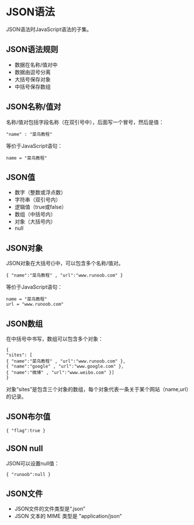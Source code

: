 # JSON语法
JSON语法时JavaScript语法的子集。
## JSON语法规则
- 数据在名称/值对中
- 数据由逗号分离
- 大括号保存对象
- 中括号保存数组

## JSON名称/值对
名称/值对包括字段名称（在双引号中），后面写一个冒号，然后是值：
```
"name" : "菜鸟教程"
```
等价于JavaScript语句：
```
name = "菜鸟教程"
```
## JSON值
- 数字（整数或浮点数）
- 字符串（双引号内）
- 逻辑值（true或false）
- 数组（中括号内）
- 对象（大括号内）
- null

## JSON对象
JSON对象在大括号{}中，可以包含多个名称/值对。
```
{ "name":"菜鸟教程" , "url":"www.runoob.com" }
```
等价于JavaScript语句：
```
name = "菜鸟教程"
url = "www.runoob.com"
```
## JSON数组
在中括号中书写，数组可以包含多个对象：
```
{
"sites": [
{ "name":"菜鸟教程" , "url":"www.runoob.com" }, 
{ "name":"google" , "url":"www.google.com" }, 
{ "name":"微博" , "url":"www.weibo.com" }]
}
```
对象“sites”是包含三个对象的数组，每个对象代表一条关于某个网站（name,url）的记录。
## JSON布尔值
```
{ "flag":true }
```
## JSON null
JSON可以设置null值：
```
{ "runoob":null }
```
## JSON文件
- JSON文件的文件类型是“.json”
- JSON 文本的 MIME 类型是 "application/json"